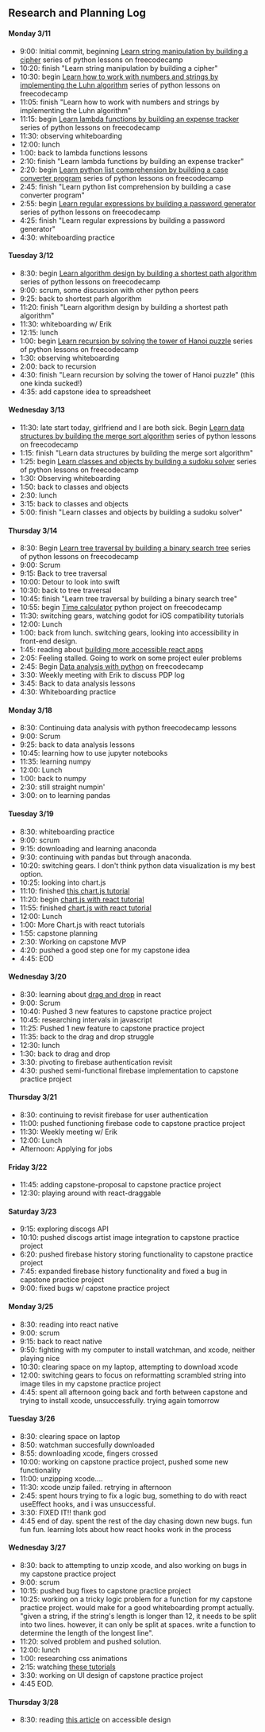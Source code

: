 ## Research and Planning Log

#### Monday 3/11
* 9:00: Initial commit, beginning [Learn string manipulation by building a cipher](https://www.freecodecamp.org/learn/scientific-computing-with-python/) series of python lessons on freecodecamp
* 10:20: finish "Learn string manipulation by building a cipher"
* 10:30: begin [Learn how to work with numbers and strings by implementing the Luhn algorithm](https://www.freecodecamp.org/learn/scientific-computing-with-python/learn-how-to-work-with-numbers-and-strings-by-implementing-the-luhn-algorithm/step-1) series of python lessons on freecodecamp
* 11:05: finish "Learn how to work with numbers and strings by implementing the Luhn algorithm"
* 11:15: begin [Learn lambda functions by building an expense tracker](https://www.freecodecamp.org/learn/scientific-computing-with-python/learn-lambda-functions-by-building-an-expense-tracker/step-1) series of python lessons on freecodecamp
* 11:30: observing whiteboarding
* 12:00: lunch
* 1:00: back to lambda functions lessons
* 2:10: finish "Learn lambda functions by building an expense tracker"
* 2:20: begin [Learn python list comprehension by building a case converter program](https://www.freecodecamp.org/learn/scientific-computing-with-python/learn-list-comprehension-by-building-a-case-converter-program/step-1) series of python lessons on freecodecamp
* 2:45: finish "Learn python list comprehension by building a case converter program"
* 2:55: begin [Learn regular expressions by building a password generator](https://www.freecodecamp.org/learn/scientific-computing-with-python/learn-regular-expressions-by-building-a-password-generator/step-1) series of python lessons on freecodecamp
* 4:25: finish "Learn regular expressions by building a password generator"
* 4:30: whiteboarding practice

#### Tuesday 3/12
* 8:30: begin [Learn algorithm design by building a shortest path algorithm](https://www.freecodecamp.org/learn/scientific-computing-with-python/#learn-algorithm-design-by-building-a-shortest-path-algorithm) series of python lessons on freecodecamp
* 9:00: scrum, some discussion with other python peers
* 9:25: back to shortest parh algorithm
* 11:20: finish "Learn algorithm design by building a shortest path algorithm"
* 11:30: whiteboarding w/ Erik
* 12:15: lunch
* 1:00: begin [Learn recursion by solving the tower of Hanoi puzzle](https://www.freecodecamp.org/learn/scientific-computing-with-python/#learn-recursion-by-solving-the-tower-of-hanoi-puzzle) series of python lessons on freecodecamp
* 1:30: observing whiteboarding
* 2:00: back to recursion
* 4:30: finish "Learn recursion by solving the tower of Hanoi puzzle" (this one kinda sucked!)
* 4:35: add capstone idea to spreadsheet

#### Wednesday 3/13
* 11:30: late start today, girlfriend and I are both sick. Begin [Learn data structures by building the merge sort algorithm](https://www.freecodecamp.org/learn/scientific-computing-with-python/learn-data-structures-by-building-the-merge-sort-algorithm/step-1) series of python lessons on freecodecamp
* 1:15: finish "Learn data structures by building the merge sort algorithm"
* 1:25: begin [Learn classes and objects by building a sudoku solver](https://www.freecodecamp.org/learn/scientific-computing-with-python/#learn-classes-and-objects-by-building-a-sudoku-solver) series of python lessons on freecodecamp
* 1:30: Observing whiteboarding
* 1:50: back to classes and objects
* 2:30: lunch
* 3:15: back to classes and objects
* 5:00: finish "Learn classes and objects by building a sudoku solver"

#### Thursday 3/14
* 8:30: Begin [Learn tree traversal by building a binary search tree](https://www.freecodecamp.org/learn/scientific-computing-with-python/#learn-tree-traversal-by-building-a-binary-search-tree) series of python lessons on freecodecamp
* 9:00: Scrum
* 9:15: Back to tree traversal
* 10:00: Detour to look into swift
* 10:30: back to tree traversal
* 10:45: finish "Learn tree traversal by building a binary search tree"
* 10:55: begin [Time calculator](https://www.freecodecamp.org/learn/scientific-computing-with-python/scientific-computing-with-python-projects/time-calculator) python project on freecodecamp
* 11:30: switching gears, watching godot for iOS compatibility tutorials
* 12:00: Lunch
* 1:00: back from lunch. switching gears, looking into accessibility in front-end design.
* 1:45: reading about [building more accessible react apps](https://www.freecodecamp.org/news/react-accessibility-tools-build-accessible-react-apps/)
* 2:05: Feeling stalled.  Going to work on some project euler problems
* 2:45: Begin [Data analysis with python](https://www.freecodecamp.org/learn/data-analysis-with-python/) on freecodecamp
* 3:30: Weekly meeting with Erik to discuss PDP log
* 3:45: Back to data analysis lessons
* 4:30: Whiteboarding practice

#### Monday 3/18
* 8:30: Continuing data analysis with python freecodecamp lessons
* 9:00: Scrum
* 9:25: back to data analysis lessons
* 10:45: learning how to use jupyter notebooks
* 11:35: learning numpy
* 12:00: Lunch
* 1:00: back to numpy
* 2:30: still straight numpin'
* 3:00: on to learning pandas

#### Tuesday 3/19
* 8:30: whiteboarding practice
* 9:00: scrum
* 9:15: downloading and learning anaconda
* 9:30: continuing with pandas but through anaconda.
* 10:20: switching gears. I don't think python data visualization is my best option.
* 10:25: looking into chart.js
* 11:10: finished [this chart.js tutorial](https://www.chartjs.org/docs/latest/getting-started/usage.html)
* 11:20: begin [chart.js with react tutorial](https://blog.logrocket.com/using-chart-js-react/)
* 11:55: finished [chart.js with react tutorial](https://blog.logrocket.com/using-chart-js-react/)
* 12:00: Lunch
* 1:00: More Chart.js with react tutorials
* 1:55: capstone planning
* 2:30: Working on capstone MVP
* 4:20: pushed a good step one for my capstone idea
* 4:45: EOD

#### Wednesday 3/20
* 8:30: learning about [drag and drop](https://react-dnd.github.io/react-dnd/examples/drag-around/custom-drag-layer) in react
* 9:00: Scrum
* 10:40: Pushed 3 new features to capstone practice project
* 10:45: researching intervals in javascript
* 11:25: Pushed 1 new feature to capstone practice project
* 11:35: back to the drag and drop struggle
* 12:30: lunch
* 1:30: back to drag and drop
* 3:30: pivoting to firebase authentication revisit
* 4:30: pushed semi-functional firebase implementation to capstone practice project

#### Thursday 3/21
* 8:30: continuing to revisit firebase for user authentication
* 11:00: pushed functioning firebase code to capstone practice project
* 11:30: Weekly meeting w/ Erik
* 12:00: Lunch
* Afternoon: Applying for jobs

#### Friday 3/22
* 11:45: adding capstone-proposal to capstone practice project
* 12:30: playing around with react-draggable

#### Saturday 3/23
* 9:15: exploring discogs API
* 10:10: pushed discogs artist image integration to capstone practice project
* 6:20: pushed firebase history storing functionality to capstone practice project
* 7:45: expanded firebase history functionality and fixed a bug in capstone practice project
* 9:00: fixed bugs w/ capstone practice project

#### Monday 3/25
* 8:30: reading into react native
* 9:00: scrum
* 9:15: back to react native
* 9:50: fighting with my computer to install watchman, and xcode, neither playing nice
* 10:30: clearing space on my laptop, attempting to download xcode
* 12:00: switching gears to focus on reformatting scrambled string into image tiles in my capstone practice project
* 4:45: spent all afternoon going back and forth between capstone and trying to install xcode, unsuccessfully. trying again tomorrow

#### Tuesday 3/26
* 8:30: clearing space on laptop
* 8:50: watchman succesfully downloaded
* 8:55: downloading xcode, fingers crossed
* 10:00: working on capstone practice project, pushed some new functionality
* 11:00: unzipping xcode....
* 11:30: xcode unzip failed. retrying in afternoon
* 2:45: spent hours trying to fix a logic bug, something to do with react useEffect hooks, and i was unsuccessful.
* 3:30: FIXED IT!! thank god
* 4:45 end of day. spent the rest of the day chasing down new bugs. fun fun fun. learning lots about how react hooks work in the process

#### Wednesday 3/27
* 8:30: back to attempting to unzip xcode, and also working on bugs in my capstone practice project
* 9:00: scrum
* 10:15: pushed bug fixes to capstone practice project
* 10:25: working on a tricky logic problem for a function for my capstone practice project. would make for a good whiteboarding prompt actually. "given a string, if the string's length is longer than 12, it needs to be split into two lines. however, it can only be split at spaces. write a function to determine the length of the longest line".
* 11:20: solved problem and pushed solution.
* 12:00: lunch
* 1:00: researching css animations
* 2:15: watching [these tutorials](https://www.youtube.com/watch?v=jgw82b5Y2MU&list=PL4cUxeGkcC9iGYgmEd2dm3zAKzyCGDtM5)
* 3:30: working on UI design of capstone practice project
* 4:45 EOD.

#### Thursday 3/28
* 8:30: reading [this article](https://www.w3.org/WAI/tips/designing/#provide-sufficient-contrast-between-foreground-and-background) on accessible design